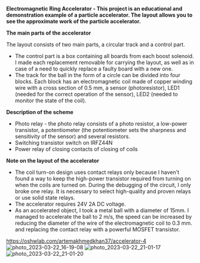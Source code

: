 **Electromagnetic Ring Accelerator - This project is an educational and demonstration example of a particle accelerator. The layout allows you to see the approximate work of the particle accelerator.**

 

**The main parts of the accelerator**

The layout consists of two main parts, a circular track and a control part.

- The control part is a box containing all boards from each boost solenoid. I made each replacement removable for carrying the layout, as well as in case of a need to quickly replace a faulty board with a new one.
- The track for the ball in the form of a circle can be divided into four blocks. Each block has an electromagnetic coil made of copper winding wire with a cross section of 0.5 mm, a sensor (photoresistor), LED1 (needed for the correct operation of the sensor), LED2 (needed to monitor the state of the coil).

 

**Description of the scheme**

- Photo relay - the photo relay consists of a photo resistor, a low-power transistor, a potentiometer (the potentiometer sets the sharpness and sensitivity of the sensor) and several resistors.
- Switching transistor switch on IRFZ44N
- Power relay of closing contacts of closing of coils

 

**Note on the layout of the accelerator**

- The coil turn-on design uses contact relays only because I haven't found a way to keep the high-power transistor required from turning on when the coils are turned on. During the debugging of the circuit, I only broke one relay. It is necessary to select high-quality and proven relays or use solid state relays.
- The accelerator requires 24V 2A DC voltage.
- As an accelerated object, I took a metal ball with a diameter of 15mm. I managed to accelerate the ball to 2 m/s, the speed can be increased by reducing the diameter of the wire of the electromagnetic coil to 0.3 mm. and replacing the contact relay with a powerful MOSFET transistor.

https://oshwlab.com/artemakhmedkhan37/accelerator-4
![photo_2023-03-22_16-19-08](https://user-images.githubusercontent.com/128605523/227192974-04e02edd-34f5-4061-8cb7-e4cd0de47b25.jpg)
![photo_2023-03-22_21-01-17](https://user-images.githubusercontent.com/128605523/227192988-6889c7b1-22d0-433b-b1ac-fdf11b06040f.jpg)
![photo_2023-03-22_21-01-20](https://user-images.githubusercontent.com/128605523/227193012-cc068745-ac74-4219-a765-2d5911f4711f.jpg)
